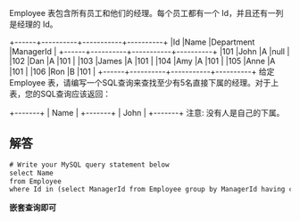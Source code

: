 Employee 表包含所有员工和他们的经理。每个员工都有一个 Id，并且还有一列是经理的 Id。

+------+----------+-----------+----------+
|Id    |Name 	  |Department |ManagerId |
+------+----------+-----------+----------+
|101   |John 	  |A 	      |null      |
|102   |Dan 	  |A 	      |101       |
|103   |James 	  |A 	      |101       |
|104   |Amy 	  |A 	      |101       |
|105   |Anne 	  |A 	      |101       |
|106   |Ron 	  |B 	      |101       |
+------+----------+-----------+----------+
给定 Employee 表，请编写一个SQL查询来查找至少有5名直接下属的经理。对于上表，您的SQL查询应该返回：

+-------+
| Name  |
+-------+
| John  |
+-------+
注意:
没有人是自己的下属。

## 解答

```sql
# Write your MySQL query statement below
select Name 
from Employee 
where Id in (select ManagerId from Employee group by ManagerId having count(ManagerId) >= 5)
```

**嵌套查询即可**